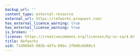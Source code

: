 ```yaml
---
backup_url: ''
content_type: external-resource
external_url: https://refworks.proquest.com/
has_external_licence_warning: true
has_external_license_warning: true
is_broken: ''
license: https://creativecommons.org/licenses/by-nc-sa/4.0/
title: Refworks
uid: 71d96045-983b-4d7a-89bc-2f0d0c0d60c3
---
```

